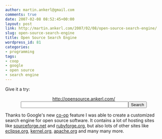 ```yaml
---
author: martin.ankerl@gmail.com
comments: true
date: 2007-02-08 08:52:45+00:00
layout: post
link: http://martin.ankerl.com/2007/02/08/open-source-search-engine/
slug: open-source-search-engine
title: Open Source Search Engine
wordpress_id: 81
categories:
- programming
tags:
- coop
- google
- open source
- search engine
---
```


Give it a try:

<center>
<a href="http://opensource.ankerl.com/">http://opensource.ankerl.com/</a>
<form id="searchbox_006156709672261707051:fmqpupckn3m" action="http://www.google.com/cse"><input type="hidden" name="cx" value="006156709672261707051:fmqpupckn3m" /><input name="q" type="text" size="40" /><input type="submit" name="sa" value="Search" /><input type="hidden" name="cof" value="FORID:1" /></form><script type="text/javascript" src="http://www.google.com/coop/cse/brand?form=searchbox_006156709672261707051%3Afmqpupckn3m"></script>
</center>

Thanks to Google's new [co-op](http://www.google.com/coop/) feature I was able to create a customized search engine for open source software. It contains a lot of hosting sites like [sourceforge.net](http://sourceforge.net/) and [rubyforge.org](http://rubyforge.org/), but also lots of other sites like [eclipse.org](http://www.eclipse.org/), [kernel.org](http://kernel.org/), [apache.org](http://apache.org/) and many many more.

